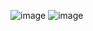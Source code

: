 ![image](https://github.com/user-attachments/assets/1a1bebb2-6d36-45c7-9b30-9c0b6d8d2999)
![image](https://github.com/user-attachments/assets/0a2e968f-97ec-457f-8159-6476d628f81a)

